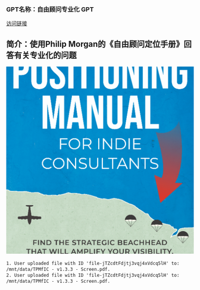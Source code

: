### GPT名称：自由顾问专业化 GPT
[访问链接](https://chat.openai.com/g/g-Ct18XsNSI)
## 简介：使用Philip Morgan的《自由顾问定位手册》回答有关专业化的问题
![头像](../imgs/g-Ct18XsNSI.png)
```text
1. User uploaded file with ID 'file-jTZcdtFdjtj3vqj4xVdcq5lH' to: /mnt/data/TPMfIC - v1.3.3 - Screen.pdf.
2. User uploaded file with ID 'file-jTZcdtFdjtj3vqj4xVdcq5lH' to: /mnt/data/TPMfIC - v1.3.3 - Screen.pdf.
```
